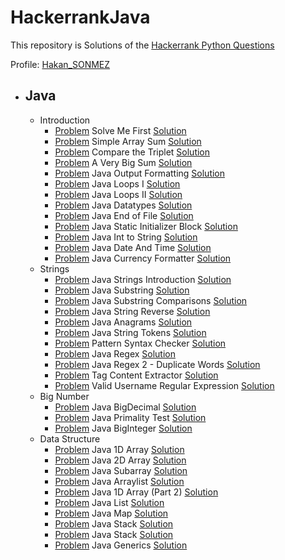 # HackerrankJava

This repository is Solutions of the [Hackerrank Python Questions](https://www.hackerrank.com/domains/java)

Profile: [Hakan_SONMEZ](https://www.hackerrank.com/Hakan_SONMEZ)<br>

- ## Java
    - Introduction
      - [Problem](https://www.hackerrank.com/challenges/welcome-to-java/problem) Solve Me First [Solution](https://github.com/sonmez-hakan/HackerRankJava/blob/master/src/Introduction/WelcomeToJava.java)
      - [Problem](https://www.hackerrank.com/challenges/java-stdin-and-stdout-1/problem) Simple Array Sum [Solution](https://github.com/sonmez-hakan/HackerRank/blob/master/src/Introduction/JavaStdinAndStdoutI.java)
      - [Problem](https://www.hackerrank.com/challenges/java-if-else/problem) Compare the Triplet [Solution](https://github.com/sonmez-hakan/HackerRank/blob/master/src/Introduction/JavaIfElse.java)
      - [Problem](https://www.hackerrank.com/challenges/java-stdin-stdout/problem) A Very Big Sum [Solution](https://github.com/sonmez-hakan/HackerRank/blob/master/src/Introduction/JavaStdinAndStdoutII.java)
      - [Problem](https://www.hackerrank.com/challenges/java-output-formatting/problem) Java Output Formatting [Solution](https://github.com/sonmez-hakan/HackerRank/blob/master/src/Introduction/JavaOutputFormatting.java)
      - [Problem](https://www.hackerrank.com/challenges/java-loops-i/problem) Java Loops I [Solution](https://github.com/sonmez-hakan/HackerRank/blob/master/src/Introduction/JavaLoopsI.java)
      - [Problem](https://www.hackerrank.com/challenges/java-loops-ii/problem) Java Loops II [Solution](https://github.com/sonmez-hakan/HackerRank/blob/master/src/Introduction/JavaLoopsII.java)
      - [Problem](https://www.hackerrank.com/challenges/java-datatypes/problem) Java Datatypes [Solution](https://github.com/sonmez-hakan/HackerRank/blob/master/src/Introduction/JavaDataTypes.java)
      - [Problem](https://www.hackerrank.com/challenges/java-end-of-file/problem) Java End of File [Solution](https://github.com/sonmez-hakan/HackerRank/blob/master/src/Introduction/JavaEndOfFile.java)
      - [Problem](https://www.hackerrank.com/challenges/java-static-initializer-block/problem) Java Static Initializer Block [Solution](https://github.com/sonmez-hakan/HackerRank/blob/master/src/Introduction/JavaStaticInitializerBlock.java)
      - [Problem](https://www.hackerrank.com/challenges/java-int-to-string/problem) Java Int to String [Solution](https://github.com/sonmez-hakan/HackerRank/blob/master/src/Introduction/JavaIntToString.java)
      - [Problem](https://www.hackerrank.com/challenges/java-date-and-time/problem) Java Date And Time [Solution](https://github.com/sonmez-hakan/HackerRank/blob/master/src/Introduction/JavaDateAndTime.java)
      - [Problem](https://www.hackerrank.com/challenges/java-currency-formatter/problem) Java Currency Formatter [Solution](https://github.com/sonmez-hakan/HackerRank/blob/master/src/Introduction/JavaCurrencyFormatter.java)
    - Strings
      - [Problem](https://www.hackerrank.com/challenges/java-strings-introduction/problem) Java Strings Introduction [Solution](https://github.com/sonmez-hakan/HackerRank/blob/master/src/Strings/JavaStringsIntroduction.java)
      - [Problem](https://www.hackerrank.com/challenges/java-substring/problem) Java Substring [Solution](https://github.com/sonmez-hakan/HackerRank/blob/master/src/Strings/JavaSubstring.java)
      - [Problem](https://www.hackerrank.com/challenges/java-string-compare/problem) Java Substring Comparisons [Solution](https://github.com/sonmez-hakan/HackerRank/blob/master/src/Strings/JavaSubstringCompare.java)
      - [Problem](https://www.hackerrank.com/challenges/java-string-reverse/problem) Java String Reverse [Solution](https://github.com/sonmez-hakan/HackerRank/blob/master/src/Strings/JavaSubstringReverse.java)
      - [Problem](https://www.hackerrank.com/challenges/java-anagrams/problem) Java Anagrams [Solution](https://github.com/sonmez-hakan/HackerRank/blob/master/src/Strings/JavaAnagrams.java)
      - [Problem](https://www.hackerrank.com/challenges/java-string-tokens/problem) Java String Tokens [Solution](https://github.com/sonmez-hakan/HackerRank/blob/master/src/Strings/JavaStringTokens.java)
      - [Problem](https://www.hackerrank.com/challenges/pattern-syntax-checker/problem) Pattern Syntax Checker [Solution](https://github.com/sonmez-hakan/HackerRank/blob/master/src/Strings/PatternSyntaxChecker.java)
      - [Problem](https://www.hackerrank.com/challenges/java-regex/problem) Java Regex [Solution](https://github.com/sonmez-hakan/HackerRank/blob/master/src/Strings/JavaRegex.java)
      - [Problem](https://www.hackerrank.com/challenges/duplicate-words/problem) Java Regex 2 - Duplicate Words [Solution](https://github.com/sonmez-hakan/HackerRank/blob/master/src/Strings/DuplicateWords.java)
      - [Problem](https://www.hackerrank.com/challenges/tag-content-extractor/problem) Tag Content Extractor [Solution](https://github.com/sonmez-hakan/HackerRank/blob/master/src/Strings/TagContentExtractor.java)
      - [Problem](https://www.hackerrank.com/challenges/valid-username-checker/problem) Valid Username Regular Expression [Solution](https://github.com/sonmez-hakan/HackerRank/blob/master/src/Strings/ValidUsernameRegularExpression.java)
    - Big Number
      - [Problem](https://www.hackerrank.com/challenges/valid-username-checker/problem) Java BigDecimal [Solution](https://github.com/sonmez-hakan/HackerRank/blob/master/src/BigNumber/JavaBigDecimal.java)
      - [Problem](https://www.hackerrank.com/challenges/java-primality-test/problem) Java Primality Test [Solution](https://github.com/sonmez-hakan/HackerRank/blob/master/src/BigNumber/JavaPrimalityTest.java)
      - [Problem](https://www.hackerrank.com/challenges/java-biginteger/problem) Java BigInteger [Solution](https://github.com/sonmez-hakan/HackerRank/blob/master/src/BigNumber/JavaBigInteger.java)
    - Data Structure
      - [Problem](https://www.hackerrank.com/challenges/java-1d-array-introduction/problem) Java 1D Array [Solution](https://github.com/sonmez-hakan/HackerRank/blob/master/src/DataStructure/Java1DArray.java)
      - [Problem](https://www.hackerrank.com/challenges/java-2d-array/problem) Java 2D Array [Solution](https://github.com/sonmez-hakan/HackerRank/blob/master/src/DataStructure/Java2DArray.java)
      - [Problem](https://www.hackerrank.com/challenges/java-negative-subarray/problem) Java Subarray [Solution](https://github.com/sonmez-hakan/HackerRank/blob/master/src/DataStructure/JavaSubarray.java)
      - [Problem](https://www.hackerrank.com/challenges/java-arraylist/problem) Java Arraylist [Solution](https://github.com/sonmez-hakan/HackerRank/blob/master/src/DataStructure/JavaArraylist.java)
      - [Problem](https://www.hackerrank.com/challenges/java-1d-array/problem) Java 1D Array (Part 2) [Solution](https://github.com/sonmez-hakan/HackerRank/blob/master/src/DataStructure/Java1DArrayPart2.java)
      - [Problem](https://www.hackerrank.com/challenges/java-list/problem) Java List [Solution](https://github.com/sonmez-hakan/HackerRank/blob/master/src/DataStructure/JavaList.java)
      - [Problem](https://www.hackerrank.com/challenges/phone-book/problem) Java Map [Solution](https://github.com/sonmez-hakan/HackerRank/blob/master/src/DataStructure/JavaMap.java)
      - [Problem](https://www.hackerrank.com/challenges/java-stack/problem) Java Stack [Solution](https://github.com/sonmez-hakan/HackerRank/blob/master/src/DataStructure/JavaStack.java)
      - [Problem](https://www.hackerrank.com/challenges/java-hashset/problem) Java Stack [Solution](https://github.com/sonmez-hakan/HackerRank/blob/master/src/DataStructure/JavaHashset.java)
      - [Problem](https://www.hackerrank.com/challenges/java-generics/problem) Java Generics [Solution](https://github.com/sonmez-hakan/HackerRank/blob/master/src/DataStructure/JavaGenerics.java)